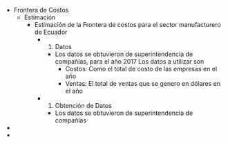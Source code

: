 - Frontera de Costos
	- Estimación
		- Estimación de la Frontera de costos para el sector manufacturero de Ecuador
			- 1. Datos
				- Los datos se obtuvieron de superintendencia de compañías,  para el año 2017 Los datos a utilizar son
					- Costos: Como el total de costo de las empresas en el año
					- Ventas: El total de ventas que se genero en dólares en el año
			- 1. Obtención de Datos
				- Los datos se obtuvieron de superintendencia de compañías
-
-